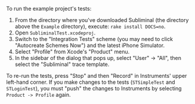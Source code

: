 To run the example project's tests:

1. From the directory where you've downloaded Subliminal (the directory above 
the `Example` directory), execute: `rake install DOCS=no`.
2. Open `SubliminalTest.xcodeproj`.
3. Switch to the "Integration Tests" scheme (you may need to click "Autocreate Schemes Now") 
and the latest iPhone Simulator.
4. Select "Profile" from Xcode's "Product" menu.
5. In the sidebar of the dialog that pops up, select "User" -> "All", then select 
the "Subliminal" trace template.

To re-run the tests, press "Stop" and then "Record" in Instruments' upper left-hand 
corner. If you make changes to the tests (`STSimpleTest` and `STLoginTest`), 
you must "push" the changes to Instruments by selecting `Product -> Profile` 
again.
